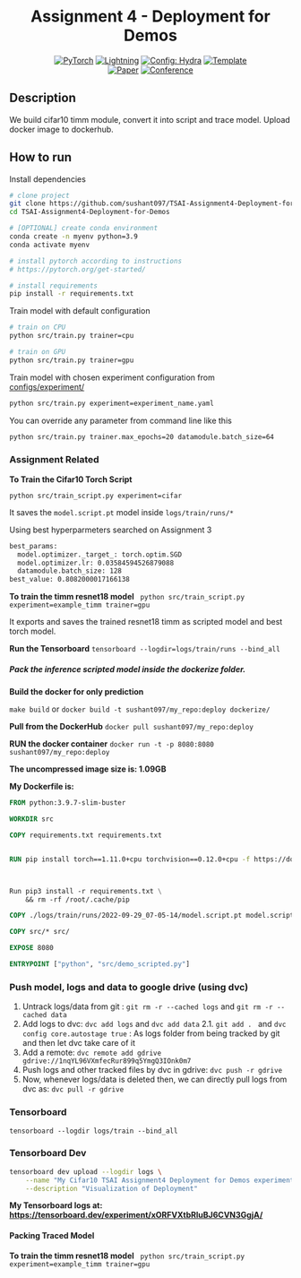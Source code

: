 <div align="center">

# Assignment 4 - Deployment for Demos



<a href="https://pytorch.org/get-started/locally/"><img alt="PyTorch" src="https://img.shields.io/badge/PyTorch-ee4c2c?logo=pytorch&logoColor=white"></a>
<a href="https://pytorchlightning.ai/"><img alt="Lightning" src="https://img.shields.io/badge/-Lightning-792ee5?logo=pytorchlightning&logoColor=white"></a>
<a href="https://hydra.cc/"><img alt="Config: Hydra" src="https://img.shields.io/badge/Config-Hydra-89b8cd"></a>
<a href="https://github.com/ashleve/lightning-hydra-template"><img alt="Template" src="https://img.shields.io/badge/-Lightning--Hydra--Template-017F2F?style=flat&logo=github&labelColor=gray"></a><br>
[![Paper](http://img.shields.io/badge/paper-arxiv.1001.2234-B31B1B.svg)](https://www.nature.com/articles/nature14539)
[![Conference](http://img.shields.io/badge/AnyConference-year-4b44ce.svg)](https://papers.nips.cc/paper/2020)

</div>

## Description

We build cifar10 timm module, convert it into script and trace model. Upload docker image to dockerhub.


## How to run

Install dependencies

```bash
# clone project
git clone https://github.com/sushant097/TSAI-Assignment4-Deployment-for-Demos
cd TSAI-Assignment4-Deployment-for-Demos

# [OPTIONAL] create conda environment
conda create -n myenv python=3.9
conda activate myenv

# install pytorch according to instructions
# https://pytorch.org/get-started/

# install requirements
pip install -r requirements.txt
```

Train model with default configuration

```bash
# train on CPU
python src/train.py trainer=cpu

# train on GPU
python src/train.py trainer=gpu
```

Train model with chosen experiment configuration from [configs/experiment/](configs/experiment/)

```bash
python src/train.py experiment=experiment_name.yaml
```

You can override any parameter from command line like this

```bash
python src/train.py trainer.max_epochs=20 datamodule.batch_size=64
```

### Assignment Related
**To Train the Cifar10 Torch Script**

`python src/train_script.py experiment=cifar`

It saves the `model.script.pt` model inside `logs/train/runs/*`

Using best hyperparmeters searched on Assignment 3

```bash
best_params:
  model.optimizer._target_: torch.optim.SGD
  model.optimizer.lr: 0.03584594526879088
  datamodule.batch_size: 128
best_value: 0.8082000017166138
```

**To train the timm resnet18 model**
` python src/train_script.py experiment=example_timm trainer=gpu`

It exports and saves the trained resnet18 timm as scripted model and best torch model.

**Run the Tensorboard**
`tensorboard --logdir=logs/train/runs --bind_all`

##### Pack the inference scripted model inside the dockerize folder.

**Build the docker for only prediction**

`make build` or `docker build -t sushant097/my_repo:deploy dockerize/`


**Pull from the DockerHub**
`docker pull sushant097/my_repo:deploy`

**RUN the docker container**
`docker run -t -p 8080:8080 sushant097/my_repo:deploy`

**The uncompressed image size is: 1.09GB**

**My Dockerfile is:**
```dockerfile
FROM python:3.9.7-slim-buster

WORKDIR src

COPY requirements.txt requirements.txt


RUN pip install torch==1.11.0+cpu torchvision==0.12.0+cpu -f https://download.pytorch.org/whl/torch_stable.html



Run pip3 install -r requirements.txt \
    && rm -rf /root/.cache/pip

COPY ./logs/train/runs/2022-09-29_07-05-14/model.script.pt model.script.pt

COPY src/* src/

EXPOSE 8080

ENTRYPOINT ["python", "src/demo_scripted.py"]
```

### Push model, logs and data to google drive (using dvc)
1. Untrack logs/data from git : `git rm -r --cached logs` and `git rm -r --cached data`
2. Add logs to dvc: `dvc add logs` and `dvc add data`
2.1. `git add . ` and `dvc config core.autostage true` : As logs folder from being tracked by git and then let dvc take care of it
3. Add a remote: `dvc remote add gdrive gdrive://1nqYL96VXmfecRur899q5YmgQ3IOnk0m7`
4. Push logs and other tracked files by dvc in gdrive: `dvc push -r gdrive`
5. Now, whenever logs/data is deleted then, we can directly pull logs from dvc as: `dvc pull -r gdrive`

### Tensorboard 
`tensorboard --logdir logs/train --bind_all`

### Tensorboard Dev
```bash
tensorboard dev upload --logdir logs \
    --name "My Cifar10 TSAI Assignment4 Deployment for Demos experiment" \
    --description "Visualization of Deployment"
```
**My Tensorboard logs at: https://tensorboard.dev/experiment/xORFVXtbRluBJ6CVN3GgjA/**

#### Packing Traced Model

**To train the timm resnet18 model**
` python src/train_script.py experiment=example_timm trainer=gpu`